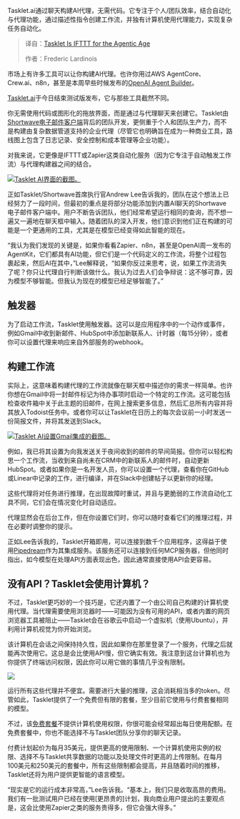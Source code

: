
<!--
title: Tasklet：智能体时代的“IFTTT”
cover: https://cdn.thenewstack.io/media/2025/10/3de75502-carl-heyerdahl-ke0nc8-58mq-unsplash-scaled.jpg
summary: Tasklet.ai通过聊天构建AI代理，无需代码。它专注于个人/团队效率，结合自动化与代理功能，通过描述性指令创建工作流，并独有计算机使用代理能力，实现复杂任务自动化。
-->

Tasklet.ai通过聊天构建AI代理，无需代码。它专注于个人/团队效率，结合自动化与代理功能，通过描述性指令创建工作流，并独有计算机使用代理能力，实现复杂任务自动化。

> 译自：[Tasklet Is IFTTT for the Agentic Age](https://thenewstack.io/tasklet-is-ifttt-for-the-agentic-age/)
> 
> 作者：Frederic Lardinois

市场上有许多工具可以让你构建AI代理。也许你用过AWS AgentCore、Crew.ai、n8n，甚至是本周早些时候发布的[OpenAI Agent Builder](https://thenewstack.io/openai-launches-a-no-code-agent-builder/)。

[Tasklet.ai](https://tasklet.ai/)于今日结束测试版发布，它与那些工具截然不同。

你无需使用代码或图形化的拖放界面，而是通过与代理聊天来创建它。Tasklet由[Shortwave电子邮件客户端](https://thenewstack.io/how-shortwave-wants-to-reinvent-email-with-ai/)背后的团队开发，更侧重于个人和团队生产力，而不是构建由复杂数据管道支持的企业代理（尽管它也明确旨在成为一种商业工具，路线图上包含了日志记录、安全控制和成本管理等企业功能）。

对我来说，它更像是IFTTT或Zapier这类自动化服务（因为它专注于自动触发工作流）与代理构建器之间的结合。

[![Tasklet AI界面的截图。](https://cdn.thenewstack.io/media/2025/10/93590ca0-tasklet-2.png)](https://cdn.thenewstack.io/media/2025/10/93590ca0-tasklet-2.png)

正如Tasklet/Shortwave首席执行官Andrew Lee告诉我的，团队在这个想法上已经努力了一段时间，但最初的重点是将部分功能添加到内置AI聊天的Shortwave电子邮件客户端中。用户不断告诉团队，他们经常希望运行相同的查询，而不想一遍又一遍地在聊天框中输入。随着团队的深入开发，他们意识到他们正在构建的可能是一个更通用的工具，尤其是在模型已经变得如此智能的现在。

“我认为我们发现的关键是，如果你看看Zapier、n8n，甚至是OpenAI周一发布的AgentKit，它们都具有AI功能，但它们是一个代码定义的工作流，将整个过程包裹起来，然后AI在其中，”Lee解释说，“如果你反过来思考，说，如果工作流消失了呢？你只让代理自行判断该做什么。我认为过去人们会争辩说：这不够可靠，因为模型不够智能。但我认为现在的模型已经足够智能了。”

## 触发器

为了启动工作流，Tasklet使用触发器。这可以是应用程序中的一个动作或事件，例如Gmail中收到新邮件、HubSpot中添加新联系人、计时器（每15分钟），或者你可以设置代理来响应来自外部服务的webhook。

## 构建工作流

实际上，这意味着构建代理的工作流就像在聊天框中描述你的需求一样简单。也许你想在Gmail中将一封邮件标记为待办事项时启动一个特定的工作流。这可能包括检查收件箱中关于此主题的旧邮件，在网上搜索更多信息，然后汇总所有内容并将其放入Todoist任务中。或者你可以让Tasklet在日历上的每次会议前一小时发送一份简报文件，并将其发送到Slack。

[![Tasklet AI设置Gmail集成的截图。](https://cdn.thenewstack.io/media/2025/10/ce105dd6-tasklet.png)](https://cdn.thenewstack.io/media/2025/10/ce105dd6-tasklet.png)

例如，我已将其设置为向我发送关于夜间收到的邮件的早间简报。但你可以轻松构思一个工作流，当收到来自尚未在CRM中的新联系人的邮件时，自动更新HubSpot。或者如果你是一名开发人员，你可以设置一个代理，查看你在GitHub或Linear中记录的工作，进行编译，并在Slack中创建帖子以更新你的经理。

这些代理将对任务进行推理，在出现故障时重试，并且与更脆弱的工作流自动化工具不同，它们会在情况变化时自动适应。

代理显然会在后台工作，但在你设置它们时，你可以随时查看它们的推理过程，并在必要时调整你的提示。

正如Lee告诉我的，Tasklet开箱即用，可以连接到数千个应用程序，这得益于使用[Pipedream](https://pipedream.com/)作为其集成服务。该服务还可以连接到任何MCP服务器，但他同时指出，如今模型在处理API方面表现出色，因此通常直接使用API会更容易。

## 没有API？Tasklet会使用计算机？

不过，Tasklet更巧妙的一个技巧是，它还内置了一个由公司自己构建的计算机使用代理。当代理需要使用浏览器时——可能因为没有可用的API，或者内置的网页浏览器工具被阻止——Tasklet会在谷歌云中启动一个虚拟机（使用Ubuntu），并利用计算机视觉为你开始浏览。

该计算机在会话之间保持持久性，因此如果你在那里登录了一个服务，代理之后就能再次使用它。这总是会比使用API慢，但它确实有效。我注意到这台计算机也为你提供了终端访问权限，因此你可以用它做的事情几乎没有限制。

[![](https://cdn.thenewstack.io/media/2025/10/97705374-screenshot-2025-10-09-at-9.32.55%E2%80%AFam.png)](https://cdn.thenewstack.io/media/2025/10/97705374-screenshot-2025-10-09-at-9.32.55%E2%80%AFam.png)

运行所有这些代理并不便宜。需要进行大量的推理，这会消耗相当多的token。尽管如此，Tasklet提供了一个免费但有限的套餐，至少目前它使用与付费套餐相同的模型。

不过，该[免费套餐](https://tasklet.ai/pricing)不提供计算机使用权限，你很可能会经常超出每日使用配额。在免费套餐中，你也不能选择不与Tasklet团队分享你的聊天记录。

付费计划起价为每月35美元，提供更高的使用限制、一个计算机使用实例的权限、选择不与Tasklet共享数据的功能以及处理文件时更高的上传限制。在每月100美元和250美元的套餐中，所有这些限制都会提高，并且随着时间的推移，Tasklet还将为用户提供更智能的语言模型。

“现实是它的运行成本非常高，”Lee告诉我。“基本上，我们只是收取高昂的费用。我们有一批测试用户已经在使用[更昂贵的]计划，我向商业用户提出的主要观点是，这会比使用Zapier之类的服务贵得多，但它会强大得多。”